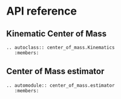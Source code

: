 # API reference

## Kinematic Center of Mass

```{eval-rst}
.. autoclass:: center_of_mass.Kinematics
   :members:
```
## Center of Mass estimator

```{eval-rst}
.. automodule:: center_of_mass.estimator
   :members:
```